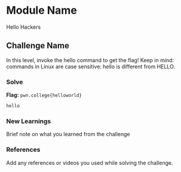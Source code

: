 # Module Name
Hello Hackers

## Challenge Name
In this level, invoke the hello command to get the flag! Keep in mind: commands in Linux are case sensitive: hello is different from HELLO.

### Solve
**Flag:** `pwn.college{helloworld}`

```bash
hello
```

### New Learnings
Brief note on what you learned from the challenge

### References 
Add any references or videos you used while solving the challenge.
